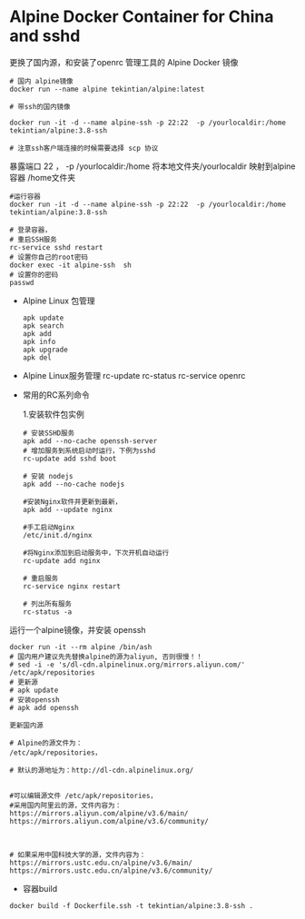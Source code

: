 # Alpine Docker Container for China and sshd

更换了国内源，和安装了openrc 管理工具的 Alpine Docker 镜像



~~~shell
# 国内 alpine镜像
docker run --name alpine tekintian/alpine:latest 

# 带ssh的国内镜像

docker run -it -d --name alpine-ssh -p 22:22  -p /yourlocaldir:/home  tekintian/alpine:3.8-ssh

# 注意ssh客户端连接的时候需要选择 scp 协议

~~~





 暴露端口 22 ，  -p /yourlocaldir:/home 将本地文件夹/yourlocaldir 映射到alpine容器 /home文件夹

~~~shell
#运行容器
docker run -it -d --name alpine-ssh -p 22:22  -p /yourlocaldir:/home  tekintian/alpine:3.8-ssh

# 登录容器，
# 重启SSH服务
rc-service sshd restart
# 设置你自己的root密码
docker exec -it alpine-ssh  sh
# 设置你的密码
passwd
~~~







- Alpine Linux 包管理

  ```shell
  apk update
  apk search
  apk add
  apk info
  apk upgrade
  apk del
  ```

- Alpine Linux服务管理
  rc-update
  rc-status
  rc-service
  openrc

- 常用的RC系列命令

  1.安装软件包实例

  ```
  # 安装SSHD服务
  apk add --no-cache openssh-server
  # 增加服务到系统启动时运行，下例为sshd
  rc-update add sshd boot
  
  # 安装 nodejs
  apk add --no-cache nodejs
  
  #安装Nginx软件并更新到最新，
  apk add --update nginx   
  
  #手工启动Nginx
  /etc/init.d/nginx  
  
  #将Nginx添加到启动服务中，下次开机自动运行
  rc-update add nginx
  
  # 重启服务
  rc-service nginx restart
  
  # 列出所有服务
  rc-status -a
  ```


运行一个alpine镜像，并安装 openssh

```shell
docker run -it --rm alpine /bin/ash
# 国内用户建议先先替换alpine的源为aliyun, 否则很慢！！ 
# sed -i -e 's/dl-cdn.alpinelinux.org/mirrors.aliyun.com/' /etc/apk/repositories
# 更新源
# apk update
# 安装openssh
# apk add openssh
```

```shell
更新国内源

# Alpine的源文件为：
/etc/apk/repositories，

# 默认的源地址为：http://dl-cdn.alpinelinux.org/


#可以编辑源文件 /etc/apk/repositories，
#采用国内阿里云的源，文件内容为：
https://mirrors.aliyun.com/alpine/v3.6/main/
https://mirrors.aliyun.com/alpine/v3.6/community/

 

# 如果采用中国科技大学的源，文件内容为：
https://mirrors.ustc.edu.cn/alpine/v3.6/main/
https://mirrors.ustc.edu.cn/alpine/v3.6/community/

```



- 容器build
~~~shell
docker build -f Dockerfile.ssh -t tekintian/alpine:3.8-ssh .

~~~


